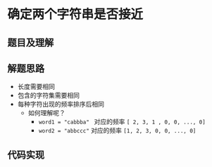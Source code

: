 
# 确定两个字符串是否接近

## 题目及理解

## 解题思路

- 长度需要相同
- 包含的字符集需要相同
- 每种字符出现的频率排序后相同
	- 如何理解呢？
		- `word1 = "cabbba" `  对应的频率  `[ 2, 3, 1 , 0, 0, ..., 0]`
		- `word2 = "abbccc"`    对应的频率  `[1, 2, 3, 0, 0, ..., 0]`

## 代码实现